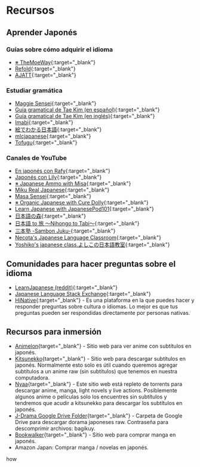 # Recursos
## Aprender Japonés
### Guías sobre cómo adquirir el idioma
* [※ TheMoeWay](https://learnjapanese.moe/){:target="_blank"}
* [Refold](https://refold.la/es/){:target="_blank"}
* [AJATT](http://www.alljapaneseallthetime.com/){:target="_blank"}

### Estudiar gramática
* [Maggie Sensei](https://maggiesensei.com/){:target="_blank"}
* [Guía gramatical de Tae Kim (en español)](http://www.guidetojapanese.org/spanish/){:target="_blank"}
* [Guía gramatical de Tae Kim (en inglés)](https://guidetojapanese.org/learn/grammar/){:target="_blank"}
* [Imabi](https://www.imabi.net/){:target="_blank"}
* [絵でわかる日本語](https://www.edewakaru.com/archives/cat_179055.html){:target="_blank"}
* [mlcjapanese](https://www.mlcjapanese.co.jp/n4.html){:target="_blank"}
* [Tofugu](https://www.tofugu.com/){:target="_blank"}

### Canales de YouTube
* [En japonés con Rafy](https://www.youtube.com/c/EnJapon%C3%A9sConRafy){:target="_blank"}
* [Japonés con Lily](https://www.youtube.com/c/Japon%C3%A9sconLily){:target="_blank"}
* [※ Japanese Ammo with Misa](https://www.youtube.com/c/JapaneseAmmowithMisa){:target="_blank"}
* [Miku Real Japanese](https://www.youtube.com/channel/UCsQCbl3a9FtYvA55BxdzYiQ){:target="_blank"}
* [Masa Sensei](https://www.youtube.com/c/MasaSensei){:target="_blank"}
* [※ Organic Japanese with Cure Dolly](https://www.youtube.com/channel/UCkdmU8hGK4Fg3LghTVtKltQ){:target="_blank"}
* [Learn Japanese with JapanesePod101](https://www.youtube.com/c/japanesepod101){:target="_blank"}
* [日本語の森](https://www.youtube.com/c/nihongonomori2013){:target="_blank"}
* [日本語 to 旅 〜Nihongo to Tabi〜](https://www.youtube.com/channel/UCJUQG9V0DuccWVOw8ovzTsQ){:target="_blank"}
* [三本塾 -Sambon Juku-](https://www.youtube.com/channel/UC0ujXryUUwILURRKt9Eh7Nw){:target="_blank"}
* [Necota's Japanese Language Classroom](https://www.youtube.com/channel/UCRueOUh7I2IHP74irBGf1mA){:target="_blank"}
* [Yoshiko's japanese class.よしこの日本語教室](https://www.youtube.com/channel/UCmGDPdyye0U6bJ0npDdUIfw){:target="_blank"}

## Comunidades para hacer preguntas sobre el idioma
* [LearnJapanese (reddit)](https://www.reddit.com/r/LearnJapanese/){:target="_blank"}
* [Japanese Language Stack Exchange](https://japanese.stackexchange.com/){:target="_blank"}
* [HiNative](https://hinative.com/){:target="_blank"} - Es una plataforma en la que puedes hacer y responder preguntas sobre cultura o idiomas. Lo mejor es que tus preguntas pueden ser respondidas directamente por personas nativas.

## Recursos para inmersión
* [Animelon](https://animelon.com/){target="_blank"} - Sitio web para ver anime con subtítulos en japonés.
* [Kitsunekko](https://kitsunekko.net/){target="_blank"} - Sitio web para descargar subtítulos en japonés. Normalmente esto solo es útil cuando queremos agregar subtítulos a un anime raw (sin subtítulos) que tenemos en nuestra computadora.
* [Nyaa](https://nyaa.si/){target="_blank"} - Este sitio web está repleto de torrents para descargar anime, manga, light novels y live actions. Posiblemente algunos anime o películas solo los encuentres sin subtítulos y tendremos que acudir a kitsunekko para descargar los subtítulos en japonés.
* [J-Drama Google Drive Folder](https://drive.google.com/drive/folders/0B4SicD-zZ_Z1SWtNWjlfMmJtRFE?resourcekey=0-Mb-d6oqmNscdL_zO16m4Uw){target="_blank"} - Carpeta de Google Drive para descargar dorama japoneses raw. Contraseña para descomprimir archivos: bagikuy.
* [Bookwalker](https://bookwalker.jp/top/?pid=FcV8y7){target="_blank"} - Sitio web para comprar manga en japonés.
* Amazon Japan: Comprar manga / novelas en japonés. 

how